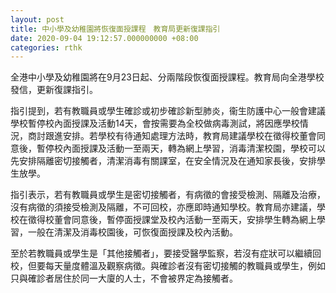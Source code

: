 ```yaml
---
layout: post
title: 中小學及幼稚園將恢復面授課程　教育局更新復課指引　
date: 2020-09-04 19:12:57.000000000 +08:00
categories: rthk
---
```


全港中小學及幼稚園將在9月23日起、分兩階段恢復面授課程。教育局向全港學校發信，更新復課指引。

指引提到，若有教職員或學生確診或初步確診新型肺炎，衞生防護中心一般會建議學校暫停校內面授課及活動14天，會按需要為全校做病毒測試，將因應學校情況，商討跟進安排。若學校有待通知處理方法時，教育局建議學校在徵得校董會同意後，暫停校內面授課及活動一至兩天，轉為網上學習，消毒清潔校園，學校可以先安排隔離密切接觸者，清潔消毒有關課室，在安全情況及在通知家長後，安排學生放學。

指引表示，若有教職員或學生是密切接觸者，有病徵的會接受檢測、隔離及治療，沒有病徵的須接受檢測及隔離，不可回校，亦應即時通知學校。教育局亦建議，學校在徵得校董會同意後，暫停面授課堂及校內活動一至兩天，安排學生轉為網上學習，一般在清潔及消毒校園後，可恢復面授課及校內活動。

至於若教職員或學生是「其他接觸者」，要接受醫學監察，若沒有症狀可以繼續回校，但要每天量度體溫及觀察病徵。與確診者沒有密切接觸的教職員或學生，例如只與確診者居住於同一大廈的人士，不會被界定為接觸者。
